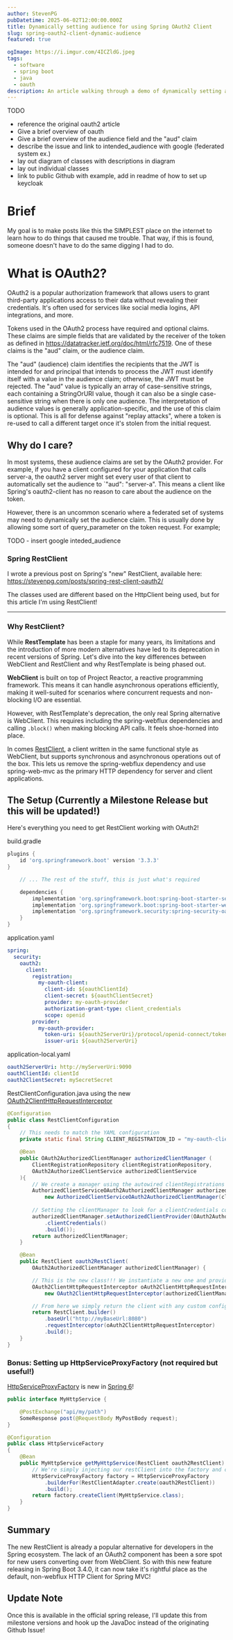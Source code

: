 ```yaml
---
author: StevenPG
pubDatetime: 2025-06-02T12:00:00.000Z
title: Dynamically setting audience for using Spring OAuth2 Client
slug: spring-oauth2-client-dynamic-audience
featured: true

ogImage: https://i.imgur.com/4ICZldG.jpeg
tags:
  - software
  - spring boot
  - java
  - oauth
description: An article walking through a demo of dynamically setting a query parameter using spring-oauth2-client.
---
```


TODO

- reference the original oauth2 article
- Give a brief overview of oauth
- Give a brief overview of the audience field and the "aud" claim
- describe the issue and link to intended_audience with google (federated system ex.)
- lay out diagram of classes with descriptions in diagram
- lay out individual classes
- link to public Github with example, add in readme of how to set up keycloak

# Brief

My goal is to make posts like this the SIMPLEST place on the internet to learn how to do things
that caused me trouble. That way, if this is found, someone doesn't have to do the same digging I had to do.

# What is OAuth2?

OAuth2 is a popular authorization framework that allows users to grant
third-party applications access to their data without revealing their
credentials. It's often used for services like social media logins, API integrations, and more.

Tokens used in the OAuth2 process have required and optional claims. These claims are simple fields that are validated by the receiver of the token as defined in
https://datatracker.ietf.org/doc/html/rfc7519. One of these claims is the "aud" claim, or the audience claim.

The "aud" (audience) claim identifies the recipients that the JWT is intended for and principal that intends to process the JWT must identify itself with a value in the audience claim; otherwise, the JWT must be rejected. The "aud" value is typically an array of case-sensitive strings, each containing a StringOrURI value, though it can also be a single case-sensitive string when there is only one audience. The interpretation of audience values is generally application-specific, and the use of this claim is optional. This is all for defense against "replay attacks", where a token is re-used to call a different target once it's stolen from the initial request.

## Why do I care?

In most systems, these audience claims are set by the OAuth2 provider. For example, if you have a client configured for your application that calls server-a,
the oauth2 server might set every user of that client to automatically set the audience to `"aud": "server-a". This means a client like Spring's oauth2-client
has no reason to care about the audience on the token.

However, there is an uncommon scenario where a federated set of systems may need to dynamically set the audience claim. This is usually done by allowing some
sort of query_parameter on the token request. For example;

TODO - insert google inteded_audience

### Spring RestClient

I wrote a previous post on Spring's "new" RestClient, available here: https://stevenpg.com/posts/spring-rest-client-oauth2/

The classes used are different based on the HttpClient being used, but for this article I'm using RestClient!

-----

### Why RestClient?

While **RestTemplate** has been a staple for many years, its limitations and the
introduction of more modern alternatives have led to its deprecation in recent
versions of Spring. Let's dive into the key differences between WebClient
and RestClient and why RestTemplate is being phased out.

**WebClient** is built on top of Project Reactor, a reactive
programming framework. This means it can handle asynchronous operations efficiently,
making it well-suited for scenarios where concurrent requests and non-blocking I/O
are essential.

However, with RestTemplate's deprecation, the only real Spring alternative is WebClient.
This requires including the spring-webflux dependencies and calling `.block()` when making
blocking API calls. It feels shoe-horned into place.

In comes [RestClient][restClientBlogAnnouncement], a client written in the same functional style as WebClient, but supports
synchronous and asynchronous operations out of the box. This lets us remove the spring-webflux
dependency and use spring-web-mvc as the primary HTTP dependency for server and client applications.

## The Setup (Currently a Milestone Release but this will be updated!)

Here's everything you need to get RestClient working with OAuth2!

build.gradle
```groovy
plugins {
    id 'org.springframework.boot' version '3.3.3'
}

    // ... The rest of the stuff, this is just what's required

    dependencies {
        implementation 'org.springframework.boot:spring-boot-starter-security'
        implementation 'org.springframework.boot:spring-boot-starter-web'
        implementation 'org.springframework.security:spring-security-oauth2-client:6.4.0-M3'
    }
}
```

application.yaml
```yaml
spring:
  security:
    oauth2:
      client:
        registration:
          my-oauth-client:
            client-id: ${oauthClientId}
            client-secret: ${oauthClientSecret}
            provider: my-oauth-provider
            authorization-grant-type: client_credentials
            scope: openid
        provider:
          my-oauth-provider:
            token-uri: ${oauth2ServerUri}/protocol/openid-connect/token
            issuer-uri: ${oauth2ServerUri}
```

application-local.yaml
```yaml
oauth2ServerUri: http://myServerUri:9090
oauthClientId: clientId
oauth2ClientSecret: mySecretSecret
```

RestClientConfiguration.java using the new [OAuth2ClientHttpRequestInterceptor][oAuth2ClientHttpRequestInterceptor]
```java
@Configuration
public class RestClientConfiguration
{
    // This needs to match the YAML configuration
    private static final String CLIENT_REGISTRATION_ID = "my-oauth-client";

    @Bean
    public OAuth2AuthorizedClientManager authorizedClientManager (
        ClientRegistrationRepository clientRegistrationRepository,
        OAuth2AuthorizedClientService authorizedClientService
    ){
        // We create a manager using the autowired clientRegistrations from YAML and connect it to the service
        AuthorizedClientServiceOAuth2AuthorizedClientManager authorizedClientManager =
            new AuthorizedClientServiceOAuth2AuthorizedClientManager(clientRegistrationRepository, authorizedClientService);
        
        // Setting the clientManager to look for a clientCredentials configuration
        authorizedClientManager.setAuthorizedClientProvider(OAuth2AuthorizedClientProviderBuilder.builder()
            .clientCredentials()
            .build());
        return authorizedClientManager;
    }

    @Bean
    public RestClient oauth2RestClient(
        OAuth2AuthorizedClientManager authorizedClientManager) {

        // This is the new class!!! We instantiate a new one and provide it the client registration to match
        OAuth2ClientHttpRequestInterceptor oAuth2ClientHttpRequestInterceptor =
            new OAuth2ClientHttpRequestInterceptor(authorizedClientManager, request -> CLIENT_REGISTRATION_ID);

        // From here we simply return the client with any custom configuration, and we're good to go!
        return RestClient.builder()
            .baseUrl("http://myBaseUrl:8080")
            .requestInterceptor(oAuth2ClientHttpRequestInterceptor)
            .build();
    }
}
```

### Bonus: Setting up HttpServiceProxyFactory (not required but useful!)

[HttpServiceProxyFactory][httpServiceProxyFactory] is new in [Spring 6][httpServiceProxyFactoryJavadoc]!

```java
public interface MyHttpService {

    @PostExchange("api/my/path")
    SomeResponse post(@RequestBody MyPostBody request);
}
```

```java
@Configuration
public class HttpServiceFactory
{
    @Bean
    public MyHttpService getMyHttpService(RestClient oauth2RestClient) {
        // We're simply injecting our restClient into the factory and creating a concrete instance of the interface
        HttpServiceProxyFactory factory = HttpServiceProxyFactory
            .builderFor(RestClientAdapter.create(oauth2RestClient))
            .build();
        return factory.createClient(MyHttpService.class);
    }
}
```

## Summary

The new RestClient is already a popular alternative for developers in the Spring ecosystem.
The lack of an OAuth2 component has been a sore spot for new users converting over from WebClient. So with
this new feature releasing in Spring Boot 3.4.0, it can now take it's rightful place as the default, non-webflux
HTTP Client for Spring MVC!

## Update Note

Once this is available in the official spring release, I'll update this from milestone versions and
hook up the JavaDoc instead of the originating Github Issue!

[restClientBlogAnnouncement]: https://spring.io/blog/2023/07/13/new-in-spring-6-1-restclient
[oAuth2ClientHttpRequestInterceptor]: https://github.com/spring-projects/spring-security/issues/13588
[httpServiceProxyFactoryJavadoc]: https://docs.spring.io/spring-framework/docs/current/javadoc-api/org/springframework/web/service/invoker/HttpServiceProxyFactory.html
[httpServiceProxyFactory]: https://www.baeldung.com/spring-6-http-interface
[soby-chako]: https://github.com/sobychacko